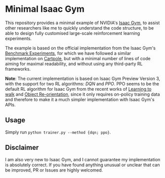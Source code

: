 # Minimal Isaac Gym
This repository provides a minimal example of NVIDIA's [Isaac Gym](https://developer.nvidia.com/isaac-gym), to assist other researchers like me to quickly understand the code structure, to be able to design fully customised large-scale reinforcement learning experiments.

The example is based on the official implementation from the Isaac Gym's [Benchmark Experiments](https://github.com/NVIDIA-Omniverse/IsaacGymEnvs), for which we have followed a similar implementation on [Cartpole](https://github.com/NVIDIA-Omniverse/IsaacGymEnvs/blob/main/isaacgymenvs/tasks/cartpole.py), but with a minimal number of lines of code aiming for maximal readability, and without using any third-party RL frameworks. 

**Note**: The current implementation is based on Isaac Gym Preview Version 3, with the support for two RL algorithms: *DQN* and *PPO*. PPO seems to be the default RL algorithm for Isaac Gym from the recent works of [Learning to walk](https://arxiv.org/abs/2109.11978) and [Object Re-orientation](https://arxiv.org/abs/2111.03043), since it only requires on-policy training data and therefore to make it a much simpler implementation with Isaac Gym's APIs. 

## Usage
Simply run `python trainer.py --method {dqn; ppo}`.

## Disclaimer
I am also very new to Isaac Gym, and I cannot guarantee my implementation is absolutely correct. If you have found anything unusual or unclear that can be improved, PR or Issues are highly welcomed.

